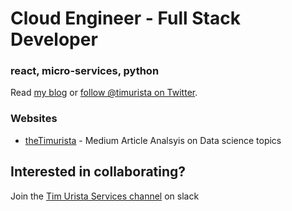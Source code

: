 # Cloud Engineer - Full Stack Developer

### react, micro-services, python

Read [my blog](https://medium.com/@timothy.urista) or [follow @timurista on Twitter](https://twitter.com/timurista).

### Websites

- [theTimurista](https://thetimurista.com) - Medium Article Analsyis on Data science topics

## Interested in collaborating?
Join the [Tim Urista Services channel](https://join.slack.com/t/newworkspace-dhj1079/shared_invite/zt-fu34g3qq-LSo7lCpSX2R2ToAuGp2cEA) on slack
